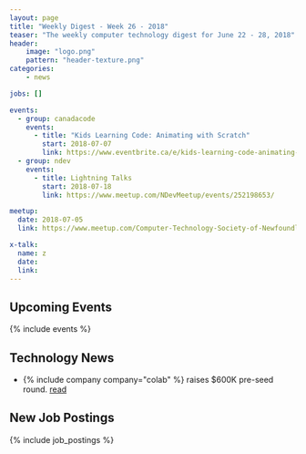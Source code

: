 ```yaml
---
layout: page
title: "Weekly Digest - Week 26 - 2018"
teaser: "The weekly computer technology digest for June 22 - 28, 2018"
header:
    image: "logo.png"
    pattern: "header-texture.png"
categories:
    - news

jobs: []

events:
  - group: canadacode
    events:
      - title: "Kids Learning Code: Animating with Scratch"
        start: 2018-07-07
        link: https://www.eventbrite.ca/e/kids-learning-code-animating-with-scratch-for-ages-9-12-parentguardian-st-johns-registration-46887143709
  - group: ndev
    events:
      - title: Lightning Talks
        start: 2018-07-18
        link: https://www.meetup.com/NDevMeetup/events/252198653/

meetup:
  date: 2018-07-05
  link: https://www.meetup.com/Computer-Technology-Society-of-Newfoundland-and-Labrador/events/252044161/

x-talk:
  name: z
  date: 
  link: 
---
```


## Upcoming Events
{% include events %}

## Technology News

* {% include company company="colab" %} raises $600K pre-seed round. [read](https://www.colabsoftware.com/post/colab-raises-600k-pre-seed-round)

## New Job Postings
{% include job_postings %}
